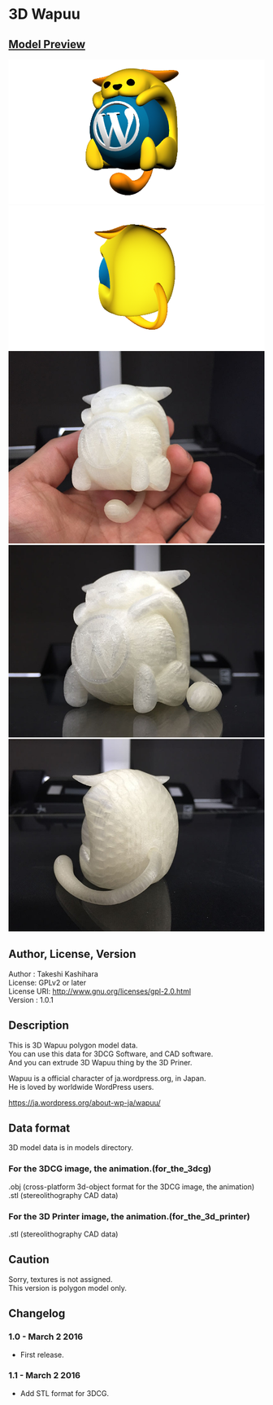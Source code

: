 # 3D Wapuu

## [Model Preview](./models/for_the_3dcg/stl/wapuu_all.stl)  

![3D Wapuu](./images/wapuu_render_1.png)
![3D Wapuu](./images/wapuu_render_2.png)
![3D Wapuu](./images/wapuu_3d_printer_1.jpg)
![3D Wapuu](./images/wapuu_3d_printer_2.jpg)
![3D Wapuu](./images/wapuu_3d_printer_3.jpg)

## Author, License, Version
Author : Takeshi Kashihara  
License: GPLv2 or later  
License URI: http://www.gnu.org/licenses/gpl-2.0.html  
Version : 1.0.1  

## Description
This is 3D Wapuu polygon model data.  
You can use this data for 3DCG Software, and CAD software.  
And you can extrude 3D Wapuu thing by the 3D Priner.  

Wapuu is a official character of ja.wordpress.org, in Japan.  
He is loved by worldwide WordPress users.  

https://ja.wordpress.org/about-wp-ja/wapuu/  

## Data format
3D model data is in models directory.  
### For the 3DCG image, the animation.(for_the_3dcg)
.obj (cross-platform 3d-object format for the 3DCG image, the animation)  
.stl (stereolithography CAD data)

### For the 3D Printer image, the animation.(for_the_3d_printer)
.stl (stereolithography CAD data)

## Caution
Sorry, textures is not assigned.  
This version is polygon model only.  
## Changelog  
### 1.0 - March 2 2016
* First release.
### 1.1 - March 2 2016
* Add STL format for 3DCG.



